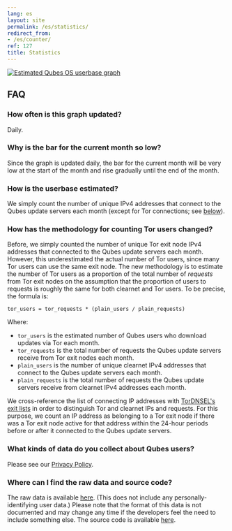 ```yaml
---
lang: es
layout: site
permalink: /es/statistics/
redirect_from:
- /es/counter/
ref: 127
title: Statistics
---
```


<div class="center-block more-bottom">
  <a href="https://tools.qubes-os.org/counter/stats.png">
    <img src="https://tools.qubes-os.org/counter/stats.png" alt="Estimated Qubes OS userbase graph"/>
  </a>
</div>

## FAQ
<a id="faq"></a>

### How often is this graph updated?
<a id="how-often-is-this-graph-updated"></a>

Daily.

### Why is the bar for the current month so low?
<a id="why-is-the-bar-for-the-current-month-so-low"></a>

Since the graph is updated daily, the bar for the current month will be very low at the start of the month and rise gradually until the end of the month.

### How is the userbase estimated?
<a id="how-is-the-userbase-estimated"></a>

We simply count the number of unique IPv4 addresses that connect to the Qubes update servers each month (except for Tor connections; see [below](#how-has-the-methodology-for-counting-tor-users-changed)).

### How has the methodology for counting Tor users changed?
<a id="how-has-the-methodology-for-counting-tor-users-changed"></a>

Before, we simply counted the number of unique Tor exit node IPv4 addresses that connected to the Qubes update servers each month.
However, this underestimated the actual number of Tor users, since many Tor users can use the same exit node.
The new methodology is to estimate the number of Tor users as a proportion of the total number of *requests* from Tor exit nodes on the assumption that the proportion of users to requests is roughly the same for both clearnet and Tor users.
To be precise, the formula is:

```
tor_users = tor_requests * (plain_users / plain_requests)
```

Where:

- `tor_users` is the estimated number of Qubes users who download updates via Tor each month.
- `tor_requests` is the total number of requests the Qubes update servers receive from Tor exit nodes each month.
- `plain_users` is the number of unique clearnet IPv4 addresses that connect to the Qubes update servers each month.
- `plain_requests` is the total number of requests the Qubes update servers receive from clearnet IPv4 addresses each month.

We cross-reference the list of connecting IP addresses with [TorDNSEL's exit lists](https://metrics.torproject.org/collector.html#type-tordnsel) in order to distinguish Tor and clearnet IPs and requests.
For this purpose, we count an IP address as belonging to a Tor exit node if there was a Tor exit node active for that address within the 24-hour periods before or after it connected to the Qubes update servers.

### What kinds of data do you collect about Qubes users?
<a id="what-kinds-of-data-do-you-collect-about-qubes-users"></a>

Please see our [Privacy Policy](/es/privacy/).

### Where can I find the raw data and source code?
<a id="where-can-i-find-the-raw-data-and-source-code"></a>

The raw data is available [here](https://tools.qubes-os.org/counter/stats.json).
(This does not include any personally-identifying user data.)
Please note that the format of this data is not documented and may change any time if the developers feel the need to include something else.
The source code is available [here](https://github.com/woju/qubes-stats).